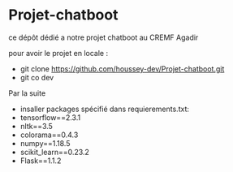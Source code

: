 # Projet-chatboot
ce dépôt dédié a notre projet chatboot au CREMF Agadir  


pour avoir le projet en locale :
* git clone https://github.com/houssey-dev/Projet-chatboot.git
* git co dev

Par la suite 
* insaller packages spécifié dans requierements.txt:
* tensorflow==2.3.1
* nltk==3.5
* colorama==0.4.3
* numpy==1.18.5
* scikit_learn==0.23.2
* Flask==1.1.2